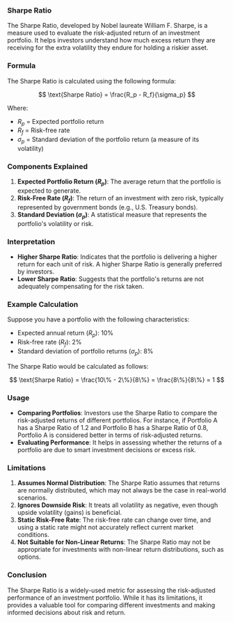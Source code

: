 ### Sharpe Ratio

The Sharpe Ratio, developed by Nobel laureate William F. Sharpe, is a measure used to evaluate the risk-adjusted return of an investment portfolio. It helps investors understand how much excess return they are receiving for the extra volatility they endure for holding a riskier asset.

### Formula

The Sharpe Ratio is calculated using the following formula:

$$
\text{Sharpe Ratio} = \frac{R_p - R_f}{\sigma_p}
$$

Where:
- $R_p$ = Expected portfolio return
- $R_f$ = Risk-free rate
- $\sigma_p$ = Standard deviation of the portfolio return (a measure of its volatility)

### Components Explained

1. **Expected Portfolio Return ($R_p$)**: The average return that the portfolio is expected to generate.
2. **Risk-Free Rate ($R_f$)**: The return of an investment with zero risk, typically represented by government bonds (e.g., U.S. Treasury bonds).
3. **Standard Deviation ($\sigma_p$)**: A statistical measure that represents the portfolio's volatility or risk.

### Interpretation

- **Higher Sharpe Ratio**: Indicates that the portfolio is delivering a higher return for each unit of risk. A higher Sharpe Ratio is generally preferred by investors.
- **Lower Sharpe Ratio**: Suggests that the portfolio's returns are not adequately compensating for the risk taken.

### Example Calculation

Suppose you have a portfolio with the following characteristics:
- Expected annual return ($R_p$): 10%
- Risk-free rate ($R_f$): 2%
- Standard deviation of portfolio returns ($\sigma_p$): 8%

The Sharpe Ratio would be calculated as follows:

$$
\text{Sharpe Ratio} = \frac{10\% - 2\%}{8\%} = \frac{8\%}{8\%} = 1
$$

### Usage

- **Comparing Portfolios**: Investors use the Sharpe Ratio to compare the risk-adjusted returns of different portfolios. For instance, if Portfolio A has a Sharpe Ratio of 1.2 and Portfolio B has a Sharpe Ratio of 0.8, Portfolio A is considered better in terms of risk-adjusted returns.
- **Evaluating Performance**: It helps in assessing whether the returns of a portfolio are due to smart investment decisions or excess risk.

### Limitations

1. **Assumes Normal Distribution**: The Sharpe Ratio assumes that returns are normally distributed, which may not always be the case in real-world scenarios.
2. **Ignores Downside Risk**: It treats all volatility as negative, even though upside volatility (gains) is beneficial.
3. **Static Risk-Free Rate**: The risk-free rate can change over time, and using a static rate might not accurately reflect current market conditions.
4. **Not Suitable for Non-Linear Returns**: The Sharpe Ratio may not be appropriate for investments with non-linear return distributions, such as options.

### Conclusion

The Sharpe Ratio is a widely-used metric for assessing the risk-adjusted performance of an investment portfolio. While it has its limitations, it provides a valuable tool for comparing different investments and making informed decisions about risk and return.